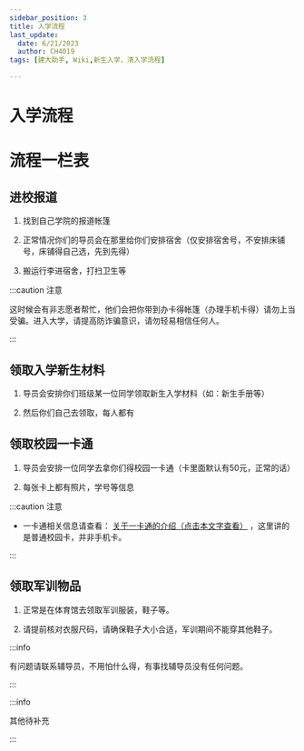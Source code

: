 ```yaml
---
sidebar_position: 3
title: 入学流程
last_update:
  date: 6/21/2023
  author: CH4019
tags: [建大助手, Wiki,新生入学，清入学流程]

---
```


# 入学流程

# 流程一栏表

## 进校报道

1. 找到自己学院的报道帐篷

2. 正常情况你们的导员会在那里给你们安排宿舍（仅安排宿舍号，不安排床铺号，床铺得自己选，先到先得）

3. 搬运行李进宿舍，打扫卫生等

:::caution 注意

这时候会有非志愿者帮忙，他们会把你带到办卡得帐篷（办理手机卡得）请勿上当受骗。进入大学，请提高防诈骗意识，请勿轻易相信任何人。

:::

## 领取入学新生材料

1. 导员会安排你们班级某一位同学领取新生入学材料（如：新生手册等）

2. 然后你们自己去领取，每人都有

## 领取校园一卡通

1. 导员会安排一位同学去拿你们得校园一卡通（卡里面默认有50元，正常的话）

2. 每张卡上都有照片，学号等信息

:::caution 注意

- 一卡通相关信息请查看：  [关于一卡通的介绍（点击本文字查看）](/docs/Wiki/xyk.md)  ，这里讲的是普通校园卡，并非手机卡。

:::

## 领取军训物品

1. 正常是在体育馆去领取军训服装，鞋子等。

2. 请提前核对衣服尺码，请确保鞋子大小合适，军训期间不能穿其他鞋子。

:::info

有问题请联系辅导员，不用怕什么得，有事找辅导员没有任何问题。

:::

:::info

其他待补充

:::